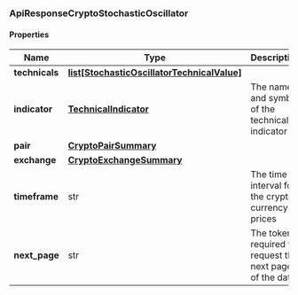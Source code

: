 

[//]: # (CLASS:ApiResponseCryptoStochasticOscillator)

[//]: # (KIND:object)

### ApiResponseCryptoStochasticOscillator

#### Properties

[//]: # (START_DEFINITION)

Name | Type | Description
------------ | ------------- | -------------
**technicals** | [**list[StochasticOscillatorTechnicalValue]**](StochasticOscillatorTechnicalValue.md) |  &nbsp;
**indicator** | [**TechnicalIndicator**](TechnicalIndicator.md) | The name and symbol of the technical indicator &nbsp;
**pair** | [**CryptoPairSummary**](CryptoPairSummary.md) |  &nbsp;
**exchange** | [**CryptoExchangeSummary**](CryptoExchangeSummary.md) |  &nbsp;
**timeframe** | str | The time interval for the crypto currency prices &nbsp;
**next_page** | str | The token required to request the next page of the data &nbsp;

[//]: # (END_DEFINITION)


[//]: # (CONTAINED_CLASS:StochasticOscillatorTechnicalValue)


[//]: # (CONTAINED_CLASS:TechnicalIndicator)


[//]: # (CONTAINED_CLASS:CryptoPairSummary)


[//]: # (CONTAINED_CLASS:CryptoExchangeSummary)



